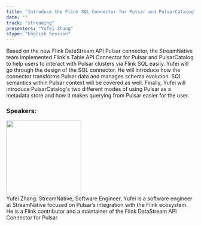 ```yaml
---
title: "Introduce the Flink SQL Connector for Pulsar and PulsarCatalog"
date: "" 
track: "streaming"
presenters: "Yufei Zhang"
stype: "English Session"
---
```

Based on the new Flink DataStream API Pulsar connector, the StreamNative team implemented Flink's Table API Connector for Pulsar and PulsarCatalog to help users to interact with Pulsar clusters via Flink SQL easily. Yufei will go through the design of the SQL connector. He will introduce how the connector transforms Pulsar data and manages schema evolution. SQL semantics within Pulsar context will be covered as well. Finally, Yufei will introduce PulsarCatalog's two different modes of using Pulsar as a metadata store and how it makes querying from Pulsar easier for the user.
 ### Speakers: 
 <img src="images/speaker/1166.png" width="200" /><br>Yufei Zhang: StreamNative, Software Engineer, Yufei is a software engineer at StreamNative focused on Pulsar’s integration with the Flink ecosystem. He is a Flink contributor and a maintainer of the Flink DataStream API Connector for Pulsar.
 